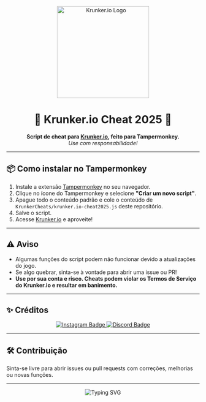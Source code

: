 <p align="center">
  <img src="https://static.wikia.nocookie.net/krunkerio/images/8/88/Logo_hires.png/revision/latest?cb=20201112150523" width="240" alt="Krunker.io Logo"/>
</p>

<h1 align="center">🚀 Krunker.io Cheat 2025 🚀</h1>

<p align="center">
  <b>Script de cheat para <a href="https://krunker.io/" target="_blank">Krunker.io</a>, feito para Tampermonkey.</b><br>
  <i>Use com responsabilidade!</i>
</p>

---

## 📦 Como instalar no Tampermonkey

1. Instale a extensão <a href="https://www.tampermonkey.net/" target="_blank">Tampermonkey</a> no seu navegador.
2. Clique no ícone do Tampermonkey e selecione <b>"Criar um novo script"</b>.
3. Apague todo o conteúdo padrão e cole o conteúdo de <code>KrunkerCheats/krunker.io-cheat2025.js</code> deste repositório.
4. Salve o script.
5. Acesse <a href="https://krunker.io/" target="_blank">Krunker.io</a> e aproveite!

---

## ⚠️ Aviso

- Algumas funções do script podem não funcionar devido a atualizações do jogo.
- Se algo quebrar, sinta-se à vontade para abrir uma issue ou PR!
- **Use por sua conta e risco. Cheats podem violar os Termos de Serviço do Krunker.io e resultar em banimento.**

---

## ✨ Créditos

<p align="center">
  <a href="https://instagram.com/GuiSoares_X" target="_blank">
    <img src="https://img.shields.io/badge/Instagram-GuiSoares__X-E4405F?style=for-the-badge&logo=instagram&logoColor=white" alt="Instagram Badge"/>
  </a>
  <a href="https://discord.com/users/deus22" target="_blank">
    <img src="https://img.shields.io/badge/Discord-deus22-5865F2?style=for-the-badge&logo=discord&logoColor=white" alt="Discord Badge"/>
  </a>
</p>

---

## 🛠️ Contribuição

Sinta-se livre para abrir issues ou pull requests com correções, melhorias ou novas funções.

---

<p align="center">
  <img src="https://readme-typing-svg.demolab.com?font=Fira+Code&size=24&duration=3500&pause=900&color=00FFAA&center=true&vCenter=true&width=360&lines=By+GuiSoares_X" alt="Typing SVG"/>
</p>
